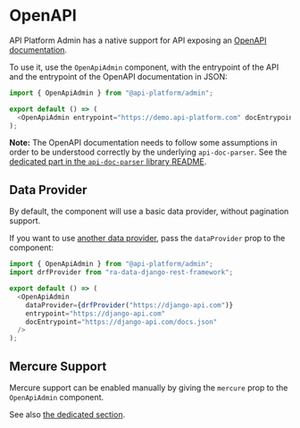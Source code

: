 # OpenAPI

API Platform Admin has a native support for API exposing an [OpenAPI documentation](https://www.openapis.org/).

To use it, use the `OpenApiAdmin` component, with the entrypoint of the API and the entrypoint of the OpenAPI documentation in JSON:

```javascript
import { OpenApiAdmin } from "@api-platform/admin";

export default () => (
  <OpenApiAdmin entrypoint="https://demo.api-platform.com" docEntrypoint="https://demo.api-platform.com/docs.jsonopenapi" />
);
```

**Note:** The OpenAPI documentation needs to follow some assumptions in order to be understood correctly by the underlying `api-doc-parser`.
See the [dedicated part in the `api-doc-parser` library README](https://github.com/api-platform/api-doc-parser#openapi-support).

## Data Provider

By default, the component will use a basic data provider, without pagination support.

If you want to use [another data provider](https://marmelab.com/react-admin/DataProviderList.html), pass the `dataProvider` prop to the component:

```javascript
import { OpenApiAdmin } from "@api-platform/admin";
import drfProvider from "ra-data-django-rest-framework";

export default () => (
  <OpenApiAdmin
    dataProvider={drfProvider("https://django-api.com")}
    entrypoint="https://django-api.com"
    docEntrypoint="https://django-api.com/docs.json"
  />
);
```

## Mercure Support

Mercure support can be enabled manually by giving the `mercure` prop to the `OpenApiAdmin` component.

See also [the dedicated section](real-time-mercure.md).

